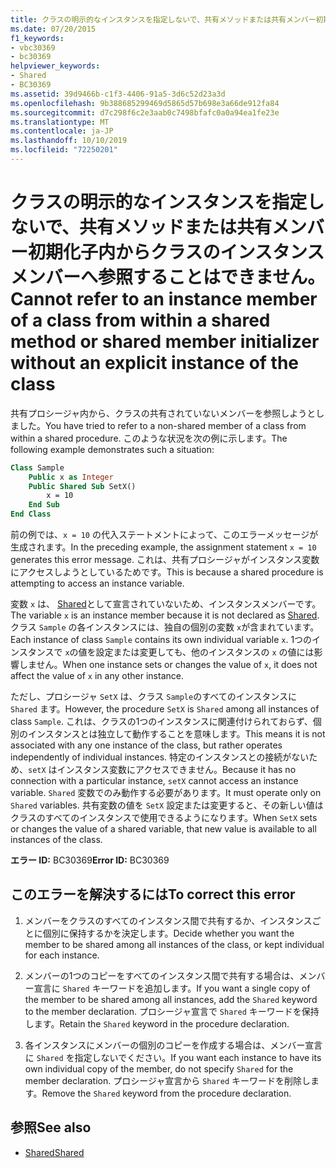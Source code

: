 ```yaml
---
title: クラスの明示的なインスタンスを指定しないで、共有メソッドまたは共有メンバー初期化子内からクラスのインスタンス メンバーへ参照することはできません。
ms.date: 07/20/2015
f1_keywords:
- vbc30369
- bc30369
helpviewer_keywords:
- Shared
- BC30369
ms.assetid: 39d9466b-c1f3-4406-91a5-3d6c52d23a3d
ms.openlocfilehash: 9b388685299469d5865d57b698e3a66de912fa84
ms.sourcegitcommit: d7c298f6c2e3aab0c7498bfafc0a0a94ea1fe23e
ms.translationtype: MT
ms.contentlocale: ja-JP
ms.lasthandoff: 10/10/2019
ms.locfileid: "72250201"
---
```

# <a name="cannot-refer-to-an-instance-member-of-a-class-from-within-a-shared-method-or-shared-member-initializer-without-an-explicit-instance-of-the-class"></a><span data-ttu-id="8f9f9-102">クラスの明示的なインスタンスを指定しないで、共有メソッドまたは共有メンバー初期化子内からクラスのインスタンス メンバーへ参照することはできません。</span><span class="sxs-lookup"><span data-stu-id="8f9f9-102">Cannot refer to an instance member of a class from within a shared method or shared member initializer without an explicit instance of the class</span></span>

<span data-ttu-id="8f9f9-103">共有プロシージャ内から、クラスの共有されていないメンバーを参照しようとしました。</span><span class="sxs-lookup"><span data-stu-id="8f9f9-103">You have tried to refer to a non-shared member of a class from within a shared procedure.</span></span> <span data-ttu-id="8f9f9-104">このような状況を次の例に示します。</span><span class="sxs-lookup"><span data-stu-id="8f9f9-104">The following example demonstrates such a situation:</span></span>
  
```vb  
Class Sample
    Public x as Integer  
    Public Shared Sub SetX()
        x = 10  
    End Sub  
End Class  
```  
  
 <span data-ttu-id="8f9f9-105">前の例では、`x = 10` の代入ステートメントによって、このエラーメッセージが生成されます。</span><span class="sxs-lookup"><span data-stu-id="8f9f9-105">In the preceding example, the assignment statement `x = 10` generates this error message.</span></span> <span data-ttu-id="8f9f9-106">これは、共有プロシージャがインスタンス変数にアクセスしようとしているためです。</span><span class="sxs-lookup"><span data-stu-id="8f9f9-106">This is because a shared procedure is attempting to access an instance variable.</span></span>  
  
 <span data-ttu-id="8f9f9-107">変数 `x` は、 [Shared](../modifiers/shared.md)として宣言されていないため、インスタンスメンバーです。</span><span class="sxs-lookup"><span data-stu-id="8f9f9-107">The variable `x` is an instance member because it is not declared as [Shared](../modifiers/shared.md).</span></span> <span data-ttu-id="8f9f9-108">クラス `Sample` の各インスタンスには、独自の個別の変数 `x`が含まれています。</span><span class="sxs-lookup"><span data-stu-id="8f9f9-108">Each instance of class `Sample` contains its own individual variable `x`.</span></span> <span data-ttu-id="8f9f9-109">1つのインスタンスで `x`の値を設定または変更しても、他のインスタンスの `x` の値には影響しません。</span><span class="sxs-lookup"><span data-stu-id="8f9f9-109">When one instance sets or changes the value of `x`, it does not affect the value of `x` in any other instance.</span></span>
  
 <span data-ttu-id="8f9f9-110">ただし、プロシージャ `SetX` は、クラス `Sample`のすべてのインスタンスに `Shared` ます。</span><span class="sxs-lookup"><span data-stu-id="8f9f9-110">However, the procedure `SetX` is `Shared` among all instances of class `Sample`.</span></span> <span data-ttu-id="8f9f9-111">これは、クラスの1つのインスタンスに関連付けられておらず、個別のインスタンスとは独立して動作することを意味します。</span><span class="sxs-lookup"><span data-stu-id="8f9f9-111">This means it is not associated with any one instance of the class, but rather operates independently of individual instances.</span></span> <span data-ttu-id="8f9f9-112">特定のインスタンスとの接続がないため、`setX` はインスタンス変数にアクセスできません。</span><span class="sxs-lookup"><span data-stu-id="8f9f9-112">Because it has no connection with a particular instance, `setX` cannot access an instance variable.</span></span> <span data-ttu-id="8f9f9-113">`Shared` 変数でのみ動作する必要があります。</span><span class="sxs-lookup"><span data-stu-id="8f9f9-113">It must operate only on `Shared` variables.</span></span> <span data-ttu-id="8f9f9-114">共有変数の値を `SetX` 設定または変更すると、その新しい値はクラスのすべてのインスタンスで使用できるようになります。</span><span class="sxs-lookup"><span data-stu-id="8f9f9-114">When `SetX` sets or changes the value of a shared variable, that new value is available to all instances of the class.</span></span>
  
 <span data-ttu-id="8f9f9-115">**エラー ID:** BC30369</span><span class="sxs-lookup"><span data-stu-id="8f9f9-115">**Error ID:** BC30369</span></span>
  
## <a name="to-correct-this-error"></a><span data-ttu-id="8f9f9-116">このエラーを解決するには</span><span class="sxs-lookup"><span data-stu-id="8f9f9-116">To correct this error</span></span>
  
1. <span data-ttu-id="8f9f9-117">メンバーをクラスのすべてのインスタンス間で共有するか、インスタンスごとに個別に保持するかを決定します。</span><span class="sxs-lookup"><span data-stu-id="8f9f9-117">Decide whether you want the member to be shared among all instances of the class, or kept individual for each instance.</span></span>

2. <span data-ttu-id="8f9f9-118">メンバーの1つのコピーをすべてのインスタンス間で共有する場合は、メンバー宣言に `Shared` キーワードを追加します。</span><span class="sxs-lookup"><span data-stu-id="8f9f9-118">If you want a single copy of the member to be shared among all instances, add the `Shared` keyword to the member declaration.</span></span> <span data-ttu-id="8f9f9-119">プロシージャ宣言で `Shared` キーワードを保持します。</span><span class="sxs-lookup"><span data-stu-id="8f9f9-119">Retain the `Shared` keyword in the procedure declaration.</span></span>

3. <span data-ttu-id="8f9f9-120">各インスタンスにメンバーの個別のコピーを作成する場合は、メンバー宣言に `Shared` を指定しないでください。</span><span class="sxs-lookup"><span data-stu-id="8f9f9-120">If you want each instance to have its own individual copy of the member, do not specify `Shared` for the member declaration.</span></span> <span data-ttu-id="8f9f9-121">プロシージャ宣言から `Shared` キーワードを削除します。</span><span class="sxs-lookup"><span data-stu-id="8f9f9-121">Remove the `Shared` keyword from the procedure declaration.</span></span>
  
## <a name="see-also"></a><span data-ttu-id="8f9f9-122">参照</span><span class="sxs-lookup"><span data-stu-id="8f9f9-122">See also</span></span>

- [<span data-ttu-id="8f9f9-123">Shared</span><span class="sxs-lookup"><span data-stu-id="8f9f9-123">Shared</span></span>](../modifiers/shared.md)
